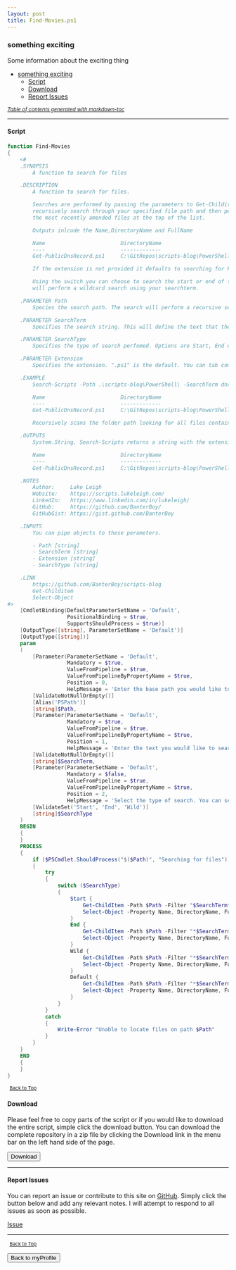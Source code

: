 ```yaml
---
layout: post
title: Find-Movies.ps1
---
```


### something exciting

Some information about the exciting thing

- [something exciting](#something-exciting)
  - [Script](#script)
  - [Download](#download)
  - [Report Issues](#report-issues)

<small><i><a href='http://ecotrust-canada.github.io/markdown-toc/'>Table of contents generated with markdown-toc</a></i></small>

---

#### Script

```powershell
function Find-Movies
{
	<#
	.SYNOPSIS
		A function to search for files

	.DESCRIPTION
		A function to search for files.

		Searches are performed by passing the parameters to Get-Childitem which will then
		recursively search through your specified file path and then perform a sort to output
		the most recently amended files at the top of the list.

		Outputs inlcude the Name,DirectoryName and FullName

		Name                        DirectoryName                                       FullName
		----                        -------------                                       --------
		Get-PublicDnsRecord.ps1     C:\GitRepos\scripts-blog\PowerShell\functions\dns   C:\GitRepos\scripts-blog\PowerShell\functions\dns\Get-PublicDnsRecord.ps1

		If the extension is not provided it defaults to searching for PS1 files (PowerShell Scripts).

		Using the switch you can choose to search the start or end of the file or selecting wild,
		will perform a wildcard search using your searchterm.

	.PARAMETER Path
		Species the search path. The search will perform a recursive search on the specified folder path.

	.PARAMETER SearchTerm
		Specifies the search string. This will define the text that the search will use to locate your files. Wildcard chars are not allowed.

	.PARAMETER SearchType
		Specifies the type of search perfomed. Options are Start, End or Wild. This will search either the beginning, end or somewhere inbetween. If no option is selected, it will default to performing a wildcard search.

	.PARAMETER Extension
		Specifies the extension. ".ps1" is the default. You can tab complete through the suggested list or you can enter your own file extension e.g. ".jpg"

	.EXAMPLE
		Search-Scripts -Path .\scripts-blog\PowerShell\ -SearchTerm dns -SearchType Wild -Extension .ps1

		Name                        DirectoryName                                       FullName
		----                        -------------                                       --------
		Get-PublicDnsRecord.ps1     C:\GitRepos\scripts-blog\PowerShell\functions\dns   C:\GitRepos\scripts-blog\PowerShell\functions\dns\Get-PublicDnsRecord.ps1

		Recursively scans the folder path looking for all files containing the searchterm and lists the files located in the output

	.OUTPUTS
		System.String. Search-Scripts returns a string with the extension or file name.

		Name                        DirectoryName                                       FullName
		----                        -------------                                       --------
		Get-PublicDnsRecord.ps1     C:\GitRepos\scripts-blog\PowerShell\functions\dns   C:\GitRepos\scripts-blog\PowerShell\functions\dns\Get-PublicDnsRecord.ps1

	.NOTES
		Author:     Luke Leigh
		Website:    https://scripts.lukeleigh.com/
		LinkedIn:   https://www.linkedin.com/in/lukeleigh/
		GitHub:     https://github.com/BanterBoy/
		GitHubGist: https://gist.github.com/BanterBoy

	.INPUTS
		You can pipe objects to these perameters.

		- Path [string]
		- SearchTerm [string]
		- Extension [string]
		- SearchType [string]

	.LINK
		https://github.com/BanterBoy/scripts-blog
		Get-Childitem
		Select-Object
#>
	[CmdletBinding(DefaultParameterSetName = 'Default',
				   PositionalBinding = $true,
				   SupportsShouldProcess = $true)]
	[OutputType([string], ParameterSetName = 'Default')]
	[OutputType([string])]
	param
	(
		[Parameter(ParameterSetName = 'Default',
				   Mandatory = $true,
				   ValueFromPipeline = $true,
				   ValueFromPipelineByPropertyName = $true,
				   Position = 0,
				   HelpMessage = 'Enter the base path you would like to search.')]
		[ValidateNotNullOrEmpty()]
		[Alias('PSPath')]
		[string]$Path,
		[Parameter(ParameterSetName = 'Default',
				   Mandatory = $true,
				   ValueFromPipeline = $true,
				   ValueFromPipelineByPropertyName = $true,
				   Position = 1,
				   HelpMessage = 'Enter the text you would like to search for.')]
		[ValidateNotNullOrEmpty()]
		[string]$SearchTerm,
		[Parameter(ParameterSetName = 'Default',
				   Mandatory = $false,
				   ValueFromPipeline = $true,
				   ValueFromPipelineByPropertyName = $true,
				   Position = 2,
				   HelpMessage = 'Select the type of search. You can select Start/End/Wild to perform search for a file.')]
		[ValidateSet('Start', 'End', 'Wild')]
		[string]$SearchType
	)
	BEGIN
	{
	}
	PROCESS
	{
		if ($PSCmdlet.ShouldProcess("$($Path)", "Searching for files"))
		{
			try
			{
				switch ($SearchType)
				{
					Start {
						Get-ChildItem -Path $Path -Filter "$SearchTerm*" -Include '*.mp4', '*.avi', '*.mkv' -Recurse |
						Select-Object -Property Name, DirectoryName, FullName
					}
					End {
						Get-ChildItem -Path $Path -Filter "*$SearchTerm" -Include '*.mp4', '*.avi', '*.mkv' -Recurse |
						Select-Object -Property Name, DirectoryName, FullName
					}
					Wild {
						Get-ChildItem -Path $Path -Filter "*$SearchTerm*" -Include '*.mp4', '*.avi', '*.mkv' -Recurse |
						Select-Object -Property Name, DirectoryName, FullName
					}
					Default {
						Get-ChildItem -Path $Path -Filter "*$SearchTerm*" -Include '*.mp4', '*.avi', '*.mkv' -Recurse |
						Select-Object -Property Name, DirectoryName, FullName
					}
				}
			}
			catch
			{
				Write-Error "Unable to locate files on path $Path"
			}
		}
	}
	END
	{
	}
}
```

<span style="font-size:11px;"><a href="#"><i class="fas fa-caret-up" aria-hidden="true" style="color: white; margin-right:5px;"></i>Back to Top</a></span>

#### Download

Please feel free to copy parts of the script or if you would like to download the entire script, simple click the download button. You can download the complete repository in a zip file by clicking the Download link in the menu bar on the left hand side of the page.

<button class="btn" type="submit" onclick="window.open('https://scripts.lukeleigh.com/powershell/functions/myProfile/Find-Movies.ps1')">
    <i class="fa fa-cloud-download-alt">
    </i>
        Download
</button>

---

#### Report Issues

You can report an issue or contribute to this site on <a href="https://github.com/BanterBoy/scripts-blog/issues">GitHub</a>. Simply click the button below and add any relevant notes. I will attempt to respond to all issues as soon as possible.

<!-- Place this tag where you want the button to render. -->

<a class="github-button" href="https://github.com/BanterBoy/scripts-blog/issues/new?title=Find-Movies.ps1&body=There is a problem with this function. Please find details below." data-show-count="true" aria-label="Issue BanterBoy/scripts-blog on GitHub">Issue</a>

---

<span style="font-size:11px;"><a href="#"><i class="fas fa-caret-up" aria-hidden="true" style="color: white; margin-right:5px;"></i>Back to Top</a></span>

<a href="/menu/_pages/myProfile.html">
    <button class="btn">
        <i class='fas fa-reply'>
        </i>
            Back to myProfile
    </button>
</a>

[1]: http://ecotrust-canada.github.io/markdown-toc
[2]: https://github.com/googlearchive/code-prettify
